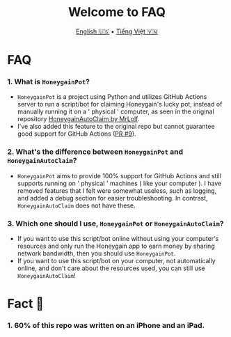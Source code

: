 <h1 align="center">Welcome to FAQ</h1>
<p align="center">
  <a href="FAQ.md">English 🇺🇸</a>
  •
  <a href="FAQ-vn.md">Tiếng Việt 🇻🇳</a>
</p>

# FAQ
### 1. What is `HoneygainPot`?
- `HoneygainPot` is a project using Python and utilizes GitHub Actions server to run a script/bot for claiming Honeygain's lucky pot, instead of manually running it on a ' physical ' computer, as seen in the original repository [HoneygainAutoClaim by MrLolf](https://github.com/MrLoLf/HoneygainAutoClaim).
- I've also added this feature to the original repo but cannot guarantee good support for GitHub Actions ([PR #9](https://github.com/MrLoLf/HoneygainAutoClaim/pull/9)).

### 2. What's the difference between `HoneygainPot` and `HoneygainAutoClaim`?
- `HoneygainPot` aims to provide 100% support for GitHub Actions and still supports running on ' physical ' machines ( like your computer ). I have removed features that I felt were somewhat useless, such as logging, and added a debug section for easier troubleshooting. In contrast, `HoneygainAutoClaim` does not have these.

### 3. Which one should I use, `HoneygainPot` or `HoneygainAutoClaim`?
- If you want to use this script/bot online without using your computer's resources and only run the Honeygain app to earn money by sharing network bandwidth, then you should use `HoneygainPot`.
- If you want to use this script/bot on your computer, not automatically online, and don't care about the resources used, you can still use `HoneygainAutoClaim`!

# Fact 🤯
### 1. 60% of this repo was written on an iPhone and an iPad.
